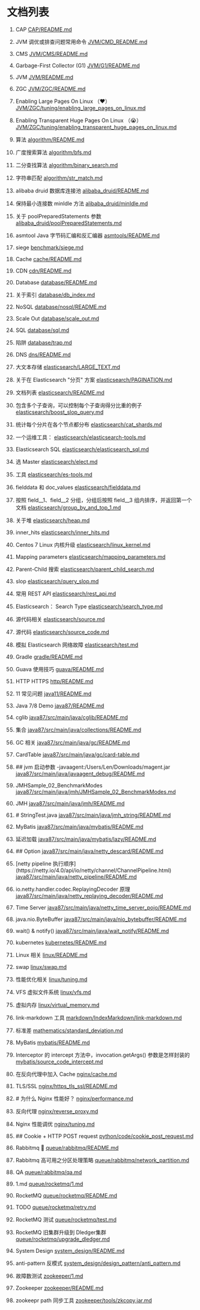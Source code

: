 # 文档列表

1. CAP [CAP/README.md](CAP/README.md)

2. JVM 调优或排查问题常用命令 [JVM/CMD_README.md](JVM/CMD_README.md)

3. CMS [JVM/CMS/README.md](JVM/CMS/README.md)

4. Garbage\-First Collector \(G1\) [JVM/G1/README.md](JVM/G1/README.md)

5. JVM [JVM/README.md](JVM/README.md)

6. ZGC [JVM/ZGC/README.md](JVM/ZGC/README.md)

7. Enabling Large Pages On Linux （❤️） [JVM/ZGC/tuning/enabling_large_pages_on_linux.md](JVM/ZGC/tuning/enabling_large_pages_on_linux.md)

8. Enabling Transparent Huge Pages On Linux （😭） [JVM/ZGC/tuning/enabling_transparent_huge_pages_on_linux.md](JVM/ZGC/tuning/enabling_transparent_huge_pages_on_linux.md)

10. 算法 [algorithm/README.md](algorithm/README.md)

11. 广度搜索算法 [algorithm/bfs.md](algorithm/bfs.md)

12. 二分查找算法 [algorithm/binary_search.md](algorithm/binary_search.md)

13. 字符串匹配 [algorithm/str_match.md](algorithm/str_match.md)

14. alibaba druid 数据库连接池 [alibaba_druid/README.md](alibaba_druid/README.md)

15. 保持最小连接数 minIdle 方法 [alibaba_druid/minIdle.md](alibaba_druid/minIdle.md)

16. 关于 poolPreparedStatements 参数 [alibaba_druid/poolPreparedStatements.md](alibaba_druid/poolPreparedStatements.md)

17. asmtool Java 字节码汇编和反汇编器 [asmtools/README.md](asmtools/README.md)

18. siege [benchmark/siege.md](benchmark/siege.md)

19. Cache [cache/README.md](cache/README.md)

20. CDN [cdn/README.md](cdn/README.md)

21. Database [database/README.md](database/README.md)

22. 关于索引 [database/db_index.md](database/db_index.md)

23. NoSQL [database/nosql/README.md](database/nosql/README.md)

24. Scale Out [database/scale_out.md](database/scale_out.md)

25. SQL [database/sql.md](database/sql.md)

26. 陷阱 [database/trap.md](database/trap.md)

27. DNS [dns/README.md](dns/README.md)

28. 大文本存储 [elasticsearch/LARGE_TEXT.md](elasticsearch/LARGE_TEXT.md)

29. 关于在 Elasticsearch "分页" 方案 [elasticsearch/PAGINATION.md](elasticsearch/PAGINATION.md)

30. 文档列表 [elasticsearch/README.md](elasticsearch/README.md)

31. 包含多个子查询，可以控制每个子查询得分比重的例子 [elasticsearch/boost_slop_query.md](elasticsearch/boost_slop_query.md)

32. 统计每个分片在各个节点都分布 [elasticsearch/cat_shards.md](elasticsearch/cat_shards.md)

33. 一个运维工具： [elasticsearch/elasticsearch-tools.md](elasticsearch/elasticsearch-tools.md)

34. Elasticsearch SQL [elasticsearch/elasticsearch_sql.md](elasticsearch/elasticsearch_sql.md)

35. 选 Master [elasticsearch/elect.md](elasticsearch/elect.md)

36. 工具 [elasticsearch/es-tools.md](elasticsearch/es-tools.md)

37. fielddata 和 doc\_values [elasticsearch/fielddata.md](elasticsearch/fielddata.md)

38. 按照 field\_\_1、field\_\_2 分组，分组后按照 field\_\_3 组内排序，并返回第一个文档 [elasticsearch/group_by_and_top_1.md](elasticsearch/group_by_and_top_1.md)

39. 关于堆 [elasticsearch/heap.md](elasticsearch/heap.md)

40. inner\_hits [elasticsearch/inner_hits.md](elasticsearch/inner_hits.md)

41. Centos 7 Linux 内核升级 [elasticsearch/linux_kernel.md](elasticsearch/linux_kernel.md)

42. Mapping parameters [elasticsearch/mapping_parameters.md](elasticsearch/mapping_parameters.md)

43. Parent\-Child 搜索 [elasticsearch/parent_child_search.md](elasticsearch/parent_child_search.md)

44. slop [elasticsearch/query_slop.md](elasticsearch/query_slop.md)

45. 常用 REST API [elasticsearch/rest_api.md](elasticsearch/rest_api.md)

46. Elasticsearch： Search Type [elasticsearch/search_type.md](elasticsearch/search_type.md)

47. 源代码相关 [elasticsearch/source.md](elasticsearch/source.md)

48. 源代码 [elasticsearch/source_code.md](elasticsearch/source_code.md)

49. 模拟 Elasticsearch 网络故障 [elasticsearch/test.md](elasticsearch/test.md)

50. Gradle [gradle/README.md](gradle/README.md)

51. Guava 使用技巧 [guava/README.md](guava/README.md)

52. HTTP HTTPS [http/README.md](http/README.md)

53. 11 常见问题 [java11/README.md](java11/README.md)

54. Java 7/8 Demo [java87/README.md](java87/README.md)

55. cglib [java87/src/main/java/cglib/README.md](java87/src/main/java/cglib/README.md)

56. 集合 [java87/src/main/java/collections/README.md](java87/src/main/java/collections/README.md)

57. GC 相关 [java87/src/main/java/gc/README.md](java87/src/main/java/gc/README.md)

58. CardTable [java87/src/main/java/gc/card-table.md](java87/src/main/java/gc/card-table.md)

59. \#\# jvm 启动参数 \-javaagent\:/Users/Len/Downloads/magent\.jar [java87/src/main/java/javaagent_debug/README.md](java87/src/main/java/javaagent_debug/README.md)

60. JMHSample\_02\_BenchmarkModes [java87/src/main/java/jmh/JMHSample_02_BenchmarkModes.md](java87/src/main/java/jmh/JMHSample_02_BenchmarkModes.md)

61. JMH [java87/src/main/java/jmh/README.md](java87/src/main/java/jmh/README.md)

62. \# StringTest\.java [java87/src/main/java/jmh_string/README.md](java87/src/main/java/jmh_string/README.md)

63. MyBatis [java87/src/main/java/mybatis/README.md](java87/src/main/java/mybatis/README.md)

64. 延迟加载 [java87/src/main/java/mybatis/lazy/README.md](java87/src/main/java/mybatis/lazy/README.md)

65. \#\# Option [java87/src/main/java/netty_descard/README.md](java87/src/main/java/netty_descard/README.md)

66. \[netty pipeline 执行顺序\]\(https\://netty\.io/4\.0/api/io/netty/channel/ChannelPipeline\.html\) [java87/src/main/java/netty_pipeline/README.md](java87/src/main/java/netty_pipeline/README.md)

67. io\.netty\.handler\.codec\.ReplayingDecoder 原理 [java87/src/main/java/netty_replaying_decoder/README.md](java87/src/main/java/netty_replaying_decoder/README.md)

68. Time Server [java87/src/main/java/netty_time_server_pojo/README.md](java87/src/main/java/netty_time_server_pojo/README.md)

69. java\.nio\.ByteBuffer [java87/src/main/java/nio_bytebuffer/README.md](java87/src/main/java/nio_bytebuffer/README.md)

70. wait\(\) \& notify\(\) [java87/src/main/java/wait_notify/README.md](java87/src/main/java/wait_notify/README.md)

71. kubernetes [kubernetes/README.md](kubernetes/README.md)

72. Linux 相关 [linux/README.md](linux/README.md)

73. swap [linux/swap.md](linux/swap.md)

74. 性能优化相关 [linux/tuning.md](linux/tuning.md)

75. VFS 虚拟文件系统 [linux/vfs.md](linux/vfs.md)

76. 虚拟内存 [linux/virtual_memory.md](linux/virtual_memory.md)

77. link\-markdown 工具 [markdown/IndexMarkdown/link-markdown.md](markdown/IndexMarkdown/link-markdown.md)

78. 标准差 [mathematics/standard_deviation.md](mathematics/standard_deviation.md)

79. MyBatis [mybatis/README.md](mybatis/README.md)

80. Interceptor 的 intercept 方法中，invocation\.getArgs\(\) 参数是怎样封装的 [mybatis/source_code_intercept.md](mybatis/source_code_intercept.md)

81. 在反向代理中加入 Cache [nginx/cache.md](nginx/cache.md)

82. TLS/SSL [nginx/https_tls_ssl/README.md](nginx/https_tls_ssl/README.md)

83. \# 为什么 Nginx 性能好？ [nginx/performance.md](nginx/performance.md)

84. 反向代理 [nginx/reverse_proxy.md](nginx/reverse_proxy.md)

85. Nginx 性能调优 [nginx/tuning.md](nginx/tuning.md)

86. \#\# Cookie \+ HTTP POST request [python/code/cookie_post_request.md](python/code/cookie_post_request.md)

87. Rabbitmq 🐰 [queue/rabbitmq/README.md](queue/rabbitmq/README.md)

88. Rabbitmq 高可用之分区处理策略 [queue/rabbitmq/network_partition.md](queue/rabbitmq/network_partition.md)

89. QA [queue/rabbitmq/qa.md](queue/rabbitmq/qa.md)

90. 1\.md [queue/rocketmq/1.md](queue/rocketmq/1.md)

91. RocketMQ [queue/rocketmq/README.md](queue/rocketmq/README.md)

92. TODO [queue/rocketmq/retry.md](queue/rocketmq/retry.md)

93. RocketMQ 测试 [queue/rocketmq/test.md](queue/rocketmq/test.md)

94. RocketMQ 旧集群升级到 Dledger集群 [queue/rocketmq/upgrade_dledger.md](queue/rocketmq/upgrade_dledger.md)

95. System Design [system_design/README.md](system_design/README.md)

96. anti\-pattern 反模式 [system_design/design_pattern/anti_pattern.md](system_design/design_pattern/anti_pattern.md)

97. 故障数测试 [zookeeper/1.md](zookeeper/1.md)

98. Zookeeper [zookeeper/README.md](zookeeper/README.md)

99. zookeepr path 同步工具 [zookeeper/tools/zkcopy.jar.md](zookeeper/tools/zkcopy.jar.md)

